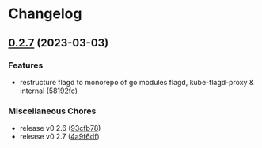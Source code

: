 # Changelog

## [0.2.7](https://github.com/james-milligan/flagd/compare/kube-flagd-proxy-v0.1.0...kube-flagd-proxy-v0.2.7) (2023-03-03)


### Features

* restructure flagd to monorepo of go modules flagd, kube-flagd-proxy & internal ([58192fc](https://github.com/james-milligan/flagd/commit/58192fc13a228d1b764cfb769af1d6bdc88e2215))


### Miscellaneous Chores

* release v0.2.6 ([93cfb78](https://github.com/james-milligan/flagd/commit/93cfb78d024b436fa7fb17fd41f74d1508bf8b64))
* release v0.2.7 ([4a9f6df](https://github.com/james-milligan/flagd/commit/4a9f6df4e472229ff805e9d5d3aa581c7c9c0667))
